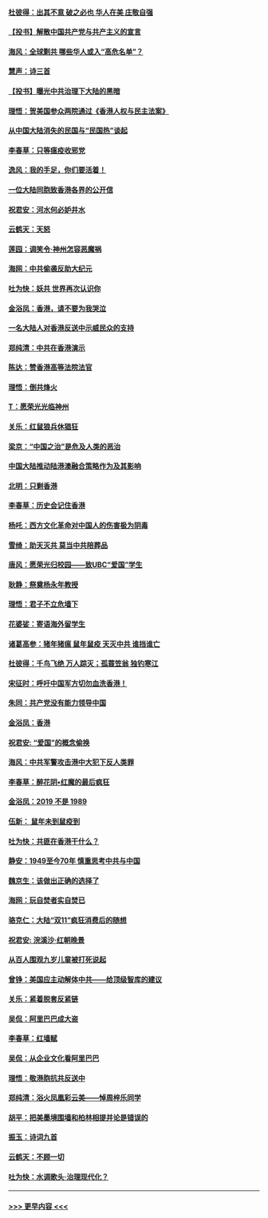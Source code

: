 #### [杜彼得：出其不意 破之必也 华人在美 庄敬自强](../pages/nsc993/n11679554.md?t=11260801) 
#### [【投书】解散中国共产党与共产主义的宣言](../pages/nsc993/n11679177.md?t=11260801) 
#### [海风：全球剿共 哪些华人或入“高危名单”？](../pages/nsc993/n11678617.md?t=11260801) 
#### [慧声：诗三首](../pages/nsc993/n11678848.md?t=11260801) 
#### [【投书】曝光中共治理下大陆的黑暗](../pages/nsc993/n11678674.md?t=11260801) 
#### [理悟：贺美国参众两院通过《香港人权与民主法案》](../pages/nsc993/n11678104.md?t=11260801) 
#### [从中国大陆消失的民国与“民国热”谈起](../pages/nsc993/n11678075.md?t=11260801) 
#### [李春草：只等瘟疫收邪党](../pages/nsc993/n11677308.md?t=11260801) 
#### [逸风：我的手足，你们要活着！](../pages/nsc993/n11676352.md?t=11260801) 
#### [一位大陆同胞致香港各界的公开信](../pages/nsc993/n11675761.md?t=11260801) 
#### [祝君安：河水何必妒井水](../pages/nsc993/n11675746.md?t=11260801) 
#### [云鹤天：天怒](../pages/nsc993/n11675718.md?t=11260801) 
#### [莲园：调笑令‧神州怎容恶魔祸](../pages/nsc993/n11675648.md?t=11260801) 
#### [海网：中共偷袭反助大纪元](../pages/nsc993/n11673515.md?t=11260801) 
#### [吐为快：妖共 世界再次认识你](../pages/nsc993/n11673506.md?t=11260801) 
#### [金浴凤：香港，请不要为我哭泣](../pages/nsc993/n11673248.md?t=11260801) 
#### [一名大陆人对香港反送中示威民众的支持](../pages/nsc993/n11672615.md?t=11260801) 
#### [郑纯清：中共在香港演示](../pages/nsc993/n11670539.md?t=11260801) 
#### [陈达：赞香港高等法院法官](../pages/nsc993/n11669542.md?t=11260801) 
#### [理悟：倒共烽火](../pages/nsc993/n11668844.md?t=11260801) 
#### [T：愿荣光光临神州](../pages/nsc993/n11668421.md?t=11260801) 
#### [关乐：红鼠狼兵休猖狂](../pages/nsc993/n11668378.md?t=11260801) 
#### [梁京：“中国之治”是危及人类的恶治](../pages/nsc993/n11668328.md?t=11260801) 
#### [中国大陆推动陆港澳融合策略作为及其影响](../pages/nsc993/n11668157.md?t=11260801) 
#### [北明：只剩香港](../pages/nsc993/n11668002.md?t=11260801) 
#### [李春草：历史会记住香港](../pages/nsc993/n11667927.md?t=11260801) 
#### [杨吒：西方文化革命对中国人的伤害极为阴毒](../pages/nsc993/n11664521.md?t=11260801) 
#### [雪绮：助天灭共 莫当中共陪葬品](../pages/nsc993/n11662650.md?t=11260801) 
#### [唐风：愿荣光归校园——致UBC“爱国”学生](../pages/nsc993/n11662194.md?t=11260801) 
#### [耿静：祭奠杨永年教授](../pages/nsc993/n11662514.md?t=11260801) 
#### [理悟：君子不立危墙下](../pages/nsc993/n11662172.md?t=11260801) 
#### [花婆娑：寄语海外留学生](../pages/nsc993/n11662121.md?t=11260801) 
#### [诸葛高参：猪年猪瘟 鼠年鼠疫 天灭中共 谁挡谁亡](../pages/nsc993/n11661980.md?t=11260801) 
#### [杜彼得：千鸟飞绝 万人踪灭；孤蓑笠翁 独钓寒江](../pages/nsc993/n11661170.md?t=11260801) 
#### [宋征时：呼吁中国军方切勿血洗香港！](../pages/nsc993/n11415318.md?t=11260801) 
#### [朱同：共产党没有能力领导中国](../pages/nsc993/n11660421.md?t=11260801) 
#### [金浴凤：香港](../pages/nsc993/n11660419.md?t=11260801) 
#### [祝君安: “爱国”的概念偷换](../pages/nsc993/n11659706.md?t=11260801) 
#### [海风：中共军警攻击港中大犯下反人类罪](../pages/nsc993/n11659632.md?t=11260801) 
#### [李春草：醉花阴•红魔的最后疯狂](../pages/nsc993/n11659287.md?t=11260801) 
#### [金浴凤：2019 不是 1989](../pages/nsc993/n11657663.md?t=11260801) 
#### [伍新： 鼠年未到鼠疫到](../pages/nsc993/n11655098.md?t=11260801) 
#### [吐为快：共匪在香港干什么？](../pages/nsc993/n11654891.md?t=11260801) 
#### [静安：1949至今70年 慎重思考中共与中国](../pages/nsc993/n11651244.md?t=11260801) 
#### [魏京生：该做出正确的选择了](../pages/nsc993/n11653084.md?t=11260801) 
#### [海网：玩自焚者实自焚已](../pages/nsc993/n11652423.md?t=11260801) 
#### [骆克仁：大陆“双11”疯狂消费后的随想](../pages/nsc993/n11652305.md?t=11260801) 
#### [祝君安: 浣溪沙·红朝晚景](../pages/nsc993/n11652258.md?t=11260801) 
#### [从百人围观九岁儿童被打死说起](../pages/nsc993/n11651030.md?t=11260801) 
#### [曾铮：美国应主动解体中共——给顶级智库的建议](../pages/nsc993/n11649888.md?t=11260801) 
#### [关乐：紧着脱套反紧链](../pages/nsc993/n11649069.md?t=11260801) 
#### [吴侃：阿里巴巴成大盗](../pages/nsc993/n11645523.md?t=11260801) 
#### [李春草：红墙赋](../pages/nsc993/n11646389.md?t=11260801) 
#### [吴侃：从企业文化看阿里巴巴](../pages/nsc993/n11645476.md?t=11260801) 
#### [理悟：敬港胞抗共反送中](../pages/nsc993/n11645466.md?t=11260801) 
#### [郑纯清：浴火凤凰彩云美——悼周梓乐同学](../pages/nsc993/n11645155.md?t=11260801) 
#### [胡平：把美墨境围墙和柏林相提并论是错误的](../pages/nsc993/n11645134.md?t=11260801) 
#### [振玉：诗词九首](../pages/nsc993/n11644081.md?t=11260801) 
#### [云鹤天：不顾一切](../pages/nsc993/n11643508.md?t=11260801) 
#### [吐为快：水调歌头·治理现代化？](../pages/nsc993/n11643485.md?t=11260801) 

----
#### [ >>> 更早内容 <<< ](../indexes/nsc993-earlier.md)
